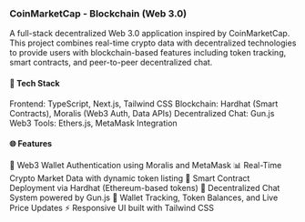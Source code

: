 ### CoinMarketCap - Blockchain (Web 3.0)
<p style="text-justify">A full-stack decentralized Web 3.0 application inspired by CoinMarketCap. This project combines real-time crypto data with decentralized technologies to provide users with blockchain-based features including token tracking, smart contracts, and peer-to-peer decentralized chat.</p>

#### 🚀 Tech Stack
Frontend: TypeScript, Next.js, Tailwind CSS
Blockchain: Hardhat (Smart Contracts), Moralis (Web3 Auth, Data APIs)
Decentralized Chat: Gun.js
Web3 Tools: Ethers.js, MetaMask Integration

#### 🌐 Features
🔐 Web3 Wallet Authentication using Moralis and MetaMask
📊 Real-Time Crypto Market Data with dynamic token listing
📜 Smart Contract Deployment via Hardhat (Ethereum-based tokens)
💬 Decentralized Chat System powered by Gun.js
🔎 Wallet Tracking, Token Balances, and Live Price Updates
⚡ Responsive UI built with Tailwind CSS
